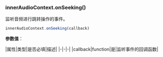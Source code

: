 ### innerAudioContext.onSeeking()

监听音频进行跳转操作的事件。

```js
innerAudioContext.onSeeking(callback)
```

**参数值**：

|属性|类型|是否必填|描述|
|-|-|-|
|callback|function|是|监听事件的回调函数|